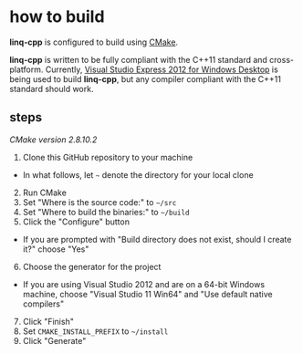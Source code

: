 # how to build

**linq-cpp** is configured to build using [CMake][1].

**linq-cpp** is written to be fully compliant with the C++11 standard and cross-platform. Currently, [Visual Studio Express 2012 for Windows Desktop][2] is being used to build **linq-cpp**, but any compiler compliant with the C++11 standard should work.

## steps

*CMake version 2.8.10.2*

1. Clone this GitHub repository to your machine
 - In what follows, let `~` denote the directory for your local clone
2. Run CMake
3. Set "Where is the source code:" to `~/src`
4. Set "Where to build the binaries:" to `~/build`
5. Click the "Configure" button
 - If you are prompted with "Build directory does not exist, should I create it?" choose "Yes"
6. Choose the generator for the project
 - If you are using Visual Studio 2012 and are on a 64-bit Windows machine, choose "Visual Studio 11 Win64" and "Use default native compilers"
7. Click "Finish"
8. Set `CMAKE_INSTALL_PREFIX` to `~/install`
9. Click "Generate"

[1]: http://www.cmake.org/
[2]: http://www.microsoft.com/visualstudio/eng/products/visual-studio-express-for-windows-desktop#product-express-desktop
